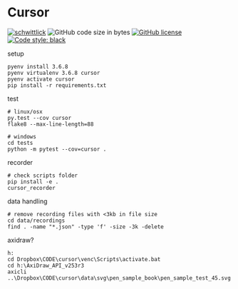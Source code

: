 # Cursor

[![schwittlick](https://circleci.com/gh/schwittlick/cursor.svg?style=shield)](https://app.circleci.com/pipelines/github/schwittlick/cursor) 
![GitHub code size in bytes](https://img.shields.io/github/languages/code-size/schwittlick/cursor.svg?style=flat-square) 
[![GitHub license](https://img.shields.io/github/license/schwittlick/cursor.svg?style=flat-square)](https://github.com/schwittlick/cursor/blob/master/LICENSE)
[![Code style: black](https://img.shields.io/badge/code%20style-black-000000.svg?style=flat-square)](https://github.com/ambv/black)

setup

    pyenv install 3.6.8
    pyenv virtualenv 3.6.8 cursor
    pyenv activate cursor
    pip install -r requirements.txt


test
    
    # linux/osx
    py.test --cov cursor
    flake8 --max-line-length=88

    # windows
    cd tests
    python -m pytest --cov=cursor .

recorder

    # check scripts folder
    pip install -e .
    cursor_recorder
    
data handling

    # remove recording files with <3kb in file size
    cd data/recordings
    find . -name "*.json" -type 'f' -size -3k -delete

axidraw?

    h:
    cd Dropbox\CODE\cursor\venc\Scripts\activate.bat
    cd h:\AxiDraw_API_v253r3
    axicli ..\Dropbox\CODE\cursor\data\svg\pen_sample_book\pen_sample_test_45.svg
